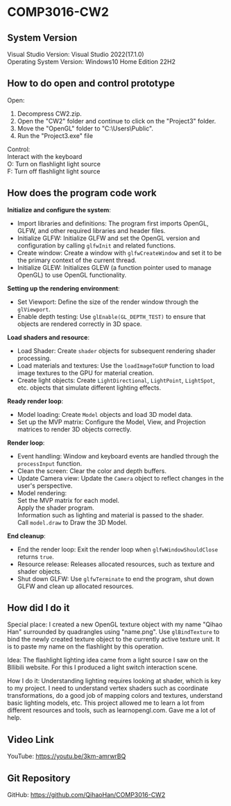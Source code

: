 # COMP3016-CW2

## System Version
 Visual Studio Version: Visual Studio 2022(17.1.0)<br/>
 Operating System Version: Windows10 Home Edition 22H2

## How to do open and control prototype
Open:<br/>
1. Decompress CW2.zip.
2. Open the "CW2" folder and continue to click on the "Project3" folder.
3. Move the "OpenGL" folder to "C:\Users\Public".
4. Run the "Project3.exe" file<br/>

Control:<br/>
Interact with the keyboard<br/>
O: Turn on flashlight light source<br/>
F: Turn off flashlight light source

## How does the program code work
**Initialize and configure the system**:<br/>
- Import libraries and definitions: The program first imports OpenGL, GLFW, and other required libraries and header files.<br/>
- Initialize GLFW: Initialize GLFW and set the OpenGL version and configuration by calling `glfwInit` and related functions.<br/>
- Create window: Create a window with `glfwCreateWindow` and set it to be the primary context of the current thread.<br/>
- Initialize GLEW: Initializes GLEW (a function pointer used to manage OpenGL) to use OpenGL functionality.<br/>

**Setting up the rendering environment**:<br/>
- Set Viewport: Define the size of the render window through the `glViewport`.<br>
- Enable depth testing: Use `glEnable(GL_DEPTH_TEST)` to ensure that objects are rendered correctly in 3D space.<br/>

**Load shaders and resource**:<br/>
- Load Shader: Create `shader` objects for subsequent rendering shader processing.<br/>
- Load materials and textures: Use the `loadImageToGUP` function to load image textures to the GPU for material creation.<br/>
- Create light objects: Create `LightDirectional`, `LightPoint`, `LightSpot`, etc. objects that simulate different lighting effects.<br/>

**Ready render loop**:<br/>
- Model loading: Create `Model` objects and load 3D model data.<br/>
- Set up the MVP matrix: Configure the Model, View, and Projection matrices to render 3D objects correctly.

**Render loop**:<br/>
- Event handling: Window and keyboard events are handled through the `processInput` function.<br/>
- Clean the screen: Clear the color and depth buffers.<br/>
- Update Camera view: Update the `Camera` object to reflect changes in the user's perspective.<br/>
- Model rendering:<br/>
Set the MVP matrix for each model.<br/>
Apply the shader program.<br/>
Information such as lighting and material is passed to the shader.<br/>
Call `model.draw` to Draw the 3D Model.<br/>

**End cleanup**:<br/>
- End the render loop: Exit the render loop when `glfwWindowShouldClose` returns `true`.<br/>
- Resource release: Releases allocated resources, such as texture and shader objects.<br/>
- Shut down GLFW: Use `glfwTerminate` to end the program, shut down GLFW and clean up allocated resources.<br/>

## How did I do it
Special place: I created a new OpenGL texture object with my name "Qihao Han" surrounded by quadrangles using "name.png". Use `glBindTexture` to bind the newly created texture object to the currently active texture unit. It is to paste my name on the flashlight by this operation.<br/>

Idea: The flashlight lighting idea came from a light source I saw on the BIlibili website. For this I produced a light switch interaction scene.<br/>

How I do it: Understanding lighting requires looking at shader, which is key to my project. I need to understand vertex shaders such as coordinate transformations, do a good job of mapping colors and textures, understand basic lighting models, etc. This project allowed me to learn a lot from different resources and tools, such as learnopengl.com. Gave me a lot of help.<br/>

## Video Link
YouTube: https://youtu.be/3km-amrwrBQ

## Git Repository
GitHub: https://github.com/QihaoHan/COMP3016-CW2
